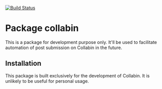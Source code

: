 [![Build Status](https://travis-ci.org/collabin/collabin-dev.svg?branch=master)](https://travis-ci.org/collabin/collabin-dev)

# Package collabin

This is a package for development purpose only. It'll be used to facilitate automation of post submission on Collabin in the future.

## Installation

This package is built exclusively for the development of Collabin. It is unlikely to be useful for personal usage.
